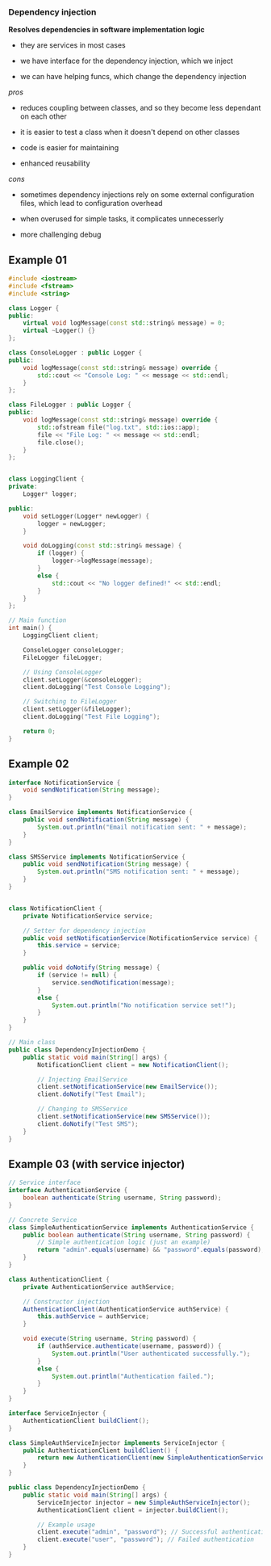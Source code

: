 ### Dependency injection ###

**Resolves dependencies in software implementation logic**

+ they are services in most cases

+ we have interface for the dependency injection, which we inject

+ we can have helping funcs, which change the dependency injection

*pros*

+ reduces coupling between classes, and so they become less dependant on each other

+ it is easier to test a class when it doesn't depend on other classes

+ code is easier for maintaining

+ enhanced reusability

*cons*

+ sometimes dependency injections rely on some external configuration files, which lead to configuration overhead

+ when overused for simple tasks, it complicates unnecesserly

+ more challenging debug

## Example 01 ##

```c++
#include <iostream>
#include <fstream>
#include <string>

class Logger {
public:
	virtual void logMessage(const std::string& message) = 0;
	virtual ~Logger() {}
};

class ConsoleLogger : public Logger {
public:
	void logMessage(const std::string& message) override {
		std::cout << "Console Log: " << message << std::endl;
	}
};

class FileLogger : public Logger {
public:
	void logMessage(const std::string& message) override {
		std::ofstream file("log.txt", std::ios::app);
		file << "File Log: " << message << std::endl;
		file.close();
	}
};


class LoggingClient {
private:
	Logger* logger;

public:
	void setLogger(Logger* newLogger) {
		logger = newLogger;
	}

	void doLogging(const std::string& message) {
		if (logger) {
			logger->logMessage(message);
		}
		else {
			std::cout << "No logger defined!" << std::endl;
		}
	}
};

// Main function
int main() {
	LoggingClient client;

	ConsoleLogger consoleLogger;
	FileLogger fileLogger;

	// Using ConsoleLogger
	client.setLogger(&consoleLogger);
	client.doLogging("Test Console Logging");

	// Switching to FileLogger
	client.setLogger(&fileLogger);
	client.doLogging("Test File Logging");

	return 0;
}
```

## Example 02 ##

```java
interface NotificationService {
	void sendNotification(String message);
}

class EmailService implements NotificationService {
	public void sendNotification(String message) {
		System.out.println("Email notification sent: " + message);
	}
}

class SMSService implements NotificationService {
	public void sendNotification(String message) {
		System.out.println("SMS notification sent: " + message);
	}
}


class NotificationClient {
	private NotificationService service;

	// Setter for dependency injection
	public void setNotificationService(NotificationService service) {
		this.service = service;
	}

	public void doNotify(String message) {
		if (service != null) {
			service.sendNotification(message);
		}
		else {
			System.out.println("No notification service set!");
		}
	}
}

// Main class
public class DependencyInjectionDemo {
	public static void main(String[] args) {
		NotificationClient client = new NotificationClient();

		// Injecting EmailService
		client.setNotificationService(new EmailService());
		client.doNotify("Test Email");

		// Changing to SMSService
		client.setNotificationService(new SMSService());
		client.doNotify("Test SMS");
	}
}
```

## Example 03 (with service injector) ##

```java
// Service interface
interface AuthenticationService {
	boolean authenticate(String username, String password);
}

// Concrete Service
class SimpleAuthenticationService implements AuthenticationService {
	public boolean authenticate(String username, String password) {
		// Simple authentication logic (just an example)
		return "admin".equals(username) && "password".equals(password);
	}
}

class AuthenticationClient {
	private AuthenticationService authService;

	// Constructor injection
	AuthenticationClient(AuthenticationService authService) {
		this.authService = authService;
	}

	void execute(String username, String password) {
		if (authService.authenticate(username, password)) {
			System.out.println("User authenticated successfully.");
		}
		else {
			System.out.println("Authentication failed.");
		}
	}
}

interface ServiceInjector {
	AuthenticationClient buildClient();
}

class SimpleAuthServiceInjector implements ServiceInjector {
	public AuthenticationClient buildClient() {
		return new AuthenticationClient(new SimpleAuthenticationService());
	}
}

public class DependencyInjectionDemo {
	public static void main(String[] args) {
		ServiceInjector injector = new SimpleAuthServiceInjector();
		AuthenticationClient client = injector.buildClient();

		// Example usage
		client.execute("admin", "password"); // Successful authentication
		client.execute("user", "password"); // Failed authentication
	}
}
```